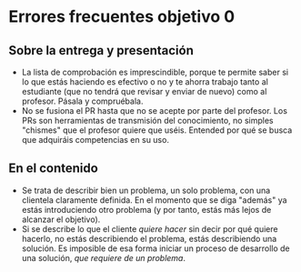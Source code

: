 # Errores frecuentes objetivo 0

## Sobre la entrega y presentación

* La lista de comprobación es imprescindible, porque te permite saber
  si lo que estás haciendo es efectivo o no y te ahorra trabajo tanto
  al estudiante (que no tendrá que revisar y enviar de nuevo) como al
  profesor. Pásala y compruébala.
* No se fusiona el PR hasta que no se acepte por parte del
  profesor. Los PRs son herramientas de transmisión del conocimiento,
  no simples "chismes" que el profesor quiere que uséis. Entended por
  qué se busca que adquiráis competencias en su uso.

## En el contenido

* Se trata de describir bien un problema, un solo problema, con una clientela
  claramente definida. En el momento que se diga "además" ya estás introduciendo
  otro problema (y por tanto, estás más lejos de alcanzar el objetivo).
* Si se describe lo que el cliente *quiere hacer* sin decir por qué quiere
  hacerlo, no estás describiendo el problema, estás describiendo una
  solución. Es imposible de esa forma iniciar un proceso de desarrollo de una
  solución, *que requiere de un problema*.
